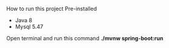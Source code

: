 How to run this project
Pre-installed
- Java 8
- Mysql 5.47

Open terminal and run this command
**./mvnw spring-boot:run**
